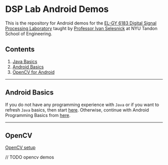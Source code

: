 # DSP Lab Android Demos

This is the repository for Android demos for the [EL-GY 6183 Digital Signal Processing Laboratory](http://bulletin.engineering.nyu.edu/preview_course_nopop.php?catoid=9&coid=24134) taught by [Professor Ivan Selesnick](http://eeweb.poly.edu/iselesni/) at NYU Tandon School of Engineering.

## Contents

1. [Java Basics](./Java_Demos/JavaBasics.md)
2. [Android Basics](#android-basics)
3. [OpenCV for Android](#opencv)

---

## Android Basics

If you do not have any programming experience with `Java` or if you want to refresh `Java` basics, then start [here](./Java_Demos/JavaBasics.md).
Otherwise, continue with Android Programming Basics from [here](./Android_Demos/README.md).

---

## OpenCV

[OpenCV setup](./OpenCV/README.md)

// TODO opencv demos
